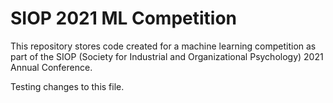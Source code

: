 # SIOP 2021 ML Competition

This repository stores code created for a machine learning competition as part of the SIOP (Society for Industrial and Organizational Psychology) 2021 Annual Conference.

Testing changes to this file.

